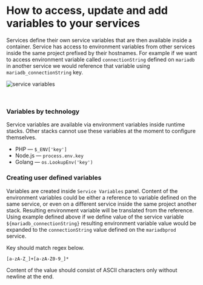 # How to access, update and add variables to your services

Services define their own service variables that are then available
inside a container. Service has access to environment variables from other services
inside the same project prefixed by their hostnames. For example if we want
to access environment variable called `connectionString` defined on `mariadb`
in another service we would reference that variable using `mariadb_connectionString` key.


![service variables](/service-variables.png "service variables")


<br/>

### Variables by technology

Service variables are available via environment variables inside runtime stacks. Other stacks cannot
use these variables at the moment to configure themselves.

- PHP — `$_ENV['key']`
- Node.js — `process.env.key`
- Golang — `os.LookupEnv('key')`


### Creating user defined variables

Variables are created inside `Service Variables` panel. Content of the environment
variables could be either a reference to variable defined on the same service, or even on
a different service inside the same project another stack. Resulting
environment variable will be translated from the reference. Using example
defined above if we define value of the service variable
`${mariadb_connectionString}` resulting environment variable value would be
expanded to the `connectionString` value defined on the `mariadbprod` service.

Key should match regex below.

```
[a-zA-Z_]+[a-zA-Z0-9_]*
```

Content of the value should consist of ASCII characters only without newline at the
end.
